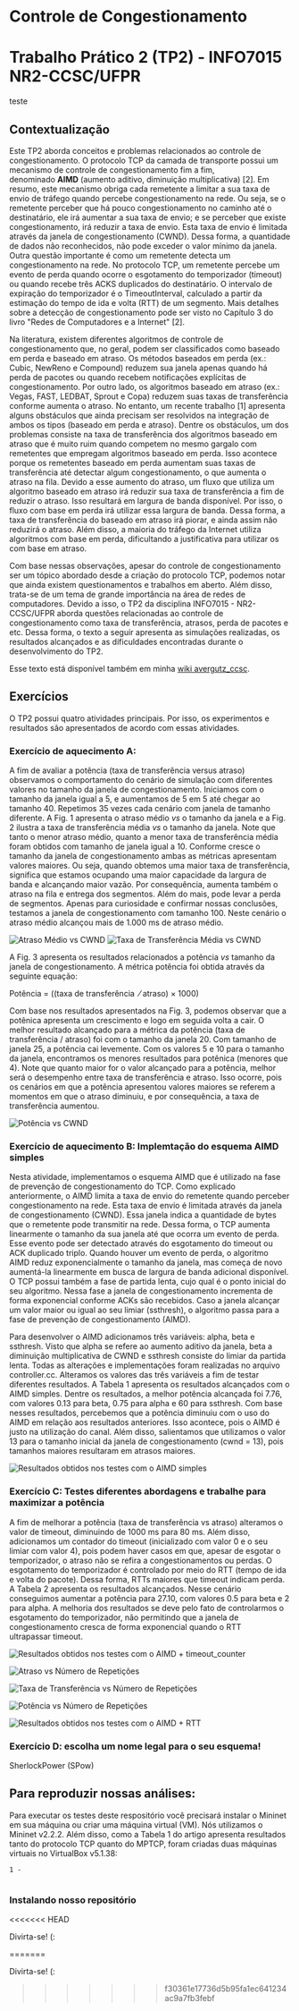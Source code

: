 # Controle de Congestionamento
# Trabalho Prático 2 (TP2) - INFO7015 NR2-CCSC/UFPR 

teste
## Contextualização

Este TP2 aborda conceitos e problemas relacionados ao controle de congestionamento. O protocolo TCP da camada de transporte possui um mecanismo de controle de congestionamento fim a fim, denominado **AIMD** (aumento aditivo, diminuição multiplicativa) [2]. Em resumo, este mecanismo obriga cada remetente a limitar a sua taxa de envio de tráfego quando percebe congestionamento na rede. Ou seja, se o remetente perceber que há pouco congestionamento no caminho até o destinatário, ele irá aumentar a sua taxa de envio; e se perceber que existe congestionamento, irá reduzir a taxa de envio. Esta taxa de envio é limitada através da janela de congestionamento (CWND). Dessa forma, a quantidade de dados não reconhecidos, não pode exceder o valor mínimo da janela. Outra questão importante é como um remetente detecta um congestionamento na rede. No protocolo TCP, um remetente percebe um evento de perda quando ocorre o esgotamento do temporizador (timeout) ou quando recebe três ACKS duplicados do destinatário. O intervalo de expiração do temporizador é o TimeoutInterval, calculado a partir da estimação do tempo de ida e volta (RTT) de um segmento. Mais detalhes sobre a detecção de congestionamento pode ser visto no Capítulo 3 do livro "Redes de Computadores e a Internet" [2].

Na literatura, existem diferentes algoritmos de controle de congestionamento que, no geral, podem ser classificados como baseado em perda e baseado em atraso. Os métodos baseados em perda (ex.: Cubic, NewReno e Compound) reduzem sua janela apenas quando há perda de pacotes ou quando recebem notificações explícitas de congestionamento. Por outro lado, os algoritmos baseado em atraso (ex.: Vegas, FAST, LEDBAT, Sprout e Copa) reduzem suas taxas de transferência conforme aumenta o atraso. No entanto, um recente trabalho [1] apresenta alguns obstáculos que ainda precisam ser resolvidos na integração de ambos os tipos (baseado em perda e atraso). Dentre os obstáculos, um dos problemas consiste na taxa de transferência dos algoritmos baseado em atraso que é muito ruim quando competem no mesmo gargalo com remetentes que empregam algoritmos baseado em perda. Isso acontece porque os remetentes baseado em perda aumentam suas taxas de transferência até detectar algum congestionamento, o que aumenta o atraso na fila. Devido a esse aumento do atraso, um fluxo que utiliza um algoritmo baseado em atraso irá reduzir sua taxa de transferência a fim de reduzir o atraso. Isso resultará em largura de banda disponível. Por isso, o fluxo com base em perda irá utilizar essa largura de banda. Dessa forma, a taxa de transferência do baseado em atraso irá piorar, e ainda assim não reduzirá o atraso. Além disso, a maioria do tráfego da Internet utiliza algoritmos com base em perda, dificultando a justificativa para utilizar os com base em atraso.

Com base nessas observações, apesar do controle de congestionamento ser um tópico abordado desde a criação do protocolo TCP, podemos notar que ainda existem questionamentos e trabalhos em aberto. Além disso, trata-se de um tema de grande importância na área de redes de computadores. Devido a isso, o TP2 da disciplina INFO7015 - NR2-CCSC/UFPR aborda questões relacionadas ao controle de congestionamento como taxa de transferência, atrasos, perda de pacotes e etc. Dessa forma, o texto a seguir apresenta as simulações realizadas, os resultados alcançados e as dificuldades encontradas durante o desenvolvimento do TP2.

 Esse texto está disponível também em minha [wiki avergutz_ccsc](https://andressavergutz.wordpress.com/info7015-tp2/). 


## Exercícios

O TP2 possui quatro atividades principais. Por isso, os experimentos e resultados são apresentados de acordo com essas atividades.

### Exercício de aquecimento A: 

A fim de avaliar a potência (taxa de transferência versus atraso) observamos o comportamento do cenário de simulação com diferentes valores no tamanho da janela de congestionamento. Iniciamos com o tamanho da janela igual a 5, e aumentamos de 5 em 5 até chegar ao tamanho 40. Repetimos 35 vezes cada cenário com janela de tamanho diferente. A Fig. 1 apresenta o atraso médio *vs* o tamanho da janela e a Fig. 2 ilustra a taxa de transferência média *vs* o tamanho da janela. Note que tanto o menor atraso médio, quanto a menor taxa de transferência média foram obtidos com tamanho de janela igual a 10. Conforme cresce o tamanho da janela de congestionamento ambas as métricas apresentam valores maiores. Ou seja, quando obtemos uma maior taxa de transferência, significa que estamos ocupando uma maior capacidade da largura de banda e alcançando maior vazão. Por consequência, aumenta também o atraso na fila e entrega dos segmentos. Além do mais, pode levar a perda de segmentos. Apenas para curiosidade e confirmar nossas conclusões, testamos a janela de congestionamento com tamanho 100. Neste cenário o atraso médio alcançou mais de 1.000 ms de atraso médio. 

![Atraso Médio *vs* CWND](atrasoXcwnd.png)
![Taxa de Transferência Média *vs* CWND](txtransfXcwnd.png)

A Fig. 3 apresenta os resultados relacionados a potência *vs* tamanho da janela de congestionamento. A métrica potência foi obtida através da seguinte equação:

Potência = ((taxa de transferência  ⁄ atraso) × 1000)

Com base nos resultados apresentados na Fig. 3, podemos observar que a potênica apresenta um crescimento e logo em seguida volta a cair. O melhor resultado alcançado para a métrica da potência (taxa de transferência / atraso) foi com o tamanho da janela 20. Com tamanho de janela 25, a potência cai levemente. Com os valores 5 e 10 para o tamanho da janela, encontramos os menores resultados para potênica (menores que 4). Note que quanto maior for o valor alcançado para a potência, melhor será o desempenho entre taxa de transferência e atraso. Isso ocorre, pois os cenários em que a potência apresentou valores maiores se referem a momentos em que o atraso diminuiu, e por consequência, a taxa de transferência aumentou.

![Potência *vs* CWND](potenciaXcwnd.png)

### Exercício de aquecimento B: Implemtação do esquema AIMD simples

Nesta atividade, implementamos o esquema AIMD que é utilizado na fase de prevenção de congestionamento do TCP. Como explicado anteriormente, o AIMD limita a taxa de envio do remetente quando perceber congestionamento na rede. Esta taxa de envio é limitada através da janela de congestionamento (CWND). Essa janela indica a quantidade de bytes que o remetente pode transmitir na rede. Dessa forma, o TCP aumenta linearmente o tamanho da sua janela até que ocorra um evento de perda. Esse evento pode ser detectado através do esgotamento do timeout ou ACK duplicado triplo. Quando houver um evento de perda, o algoritmo AIMD reduz exponencialmente o tamanho da janela, mas começa de novo aumentá-la linearmente em busca de largura de banda adicional disponível. O TCP possui também a fase de partida lenta, cujo qual é o ponto inicial do seu algoritmo. Nessa fase a janela de congestionamento incrementa de forma exponencial conforme ACKs são recebidos. Caso a janela alcançar um valor maior ou igual ao seu limiar (ssthresh), o algoritmo passa para a fase de prevenção de congestionamento (AIMD). 

Para desenvolver o AIMD adicionamos três variáveis: alpha, beta e ssthresh. Visto que alpha se refere ao aumento aditivo da janela, beta a diminuição multiplicativa de CWND e ssthresh consiste do limiar da partida lenta. Todas as alterações e implementações foram realizadas no arquivo controller.cc. Alteramos os valores das três variáveis a fim de testar diferentes resultados. A Tabela 1 apresenta os resultados alcançados com o AIMD simples. Dentre os resultados, a melhor potência alcançada foi 7.76, com valores 0.13 para beta, 0.75 para alpha e 60 para ssthresh. Com base nesses resultados, percebemos que a potência diminuiu com o uso do AIMD em relação aos resultados anteriores. Isso acontece, pois o AIMD é justo na utilização do canal. Além disso, salientamos que utilizamos o valor 13 para o tamanho inicial da janela de congestionamento (cwnd = 13), pois tamanhos maiores resultaram em atrasos maiores.

![Resultados obtidos nos testes com o AIMD simples](results-tp2_AIMD.png)


### Exercício C: Testes diferentes abordagens e trabalhe para maximizar a potência

A fim de melhorar a potência (taxa de transferência vs atraso) alteramos o valor de timeout, diminuindo de 1000 ms para 80 ms. Além disso, adicionamos um contador do timeout (inicializado com valor 0 e o seu limiar com valor 4), pois podem haver casos em que, apesar de esgotar o temporizador, o atraso não se refira a congestionamentos ou perdas. O esgotamento do temporizador é controlado por meio do RTT (tempo de ida e volta do pacote). Dessa forma, RTTs maiores que timeout indicam perda. A Tabela 2 apresenta os resultados alcançados. Nesse cenário conseguimos aumentar a potência para 27.10, com valores 0.5 para beta e 2 para alpha. A melhoria dos resultados se deve pelo fato de controlarmos o esgotamento do temporizador, não permitindo que a janela de congestionamento cresca de forma exponencial quando o RTT ultrapassar timeout.

![Resultados obtidos nos testes com o AIMD + timeout_counter](results-tp2-AIMDcounter.png)

![Atraso *vs* Número de Repetições](delayXnRun-exer3.png)

![Taxa de Transferência *vs* Número de Repetições](results-throughput-cwnd13-exer3.png)

![Potência *vs* Número de Repetições](potenciaXnRun-exer3.png)


![Resultados obtidos nos testes com o AIMD + RTT](results-tp2-exer3.png)


### Exercı́cio D: escolha um nome legal para o seu esquema!

SherlockPower (SPow) 



## Para reproduzir nossas análises:

Para executar os testes deste respositório você precisará instalar o Mininet em sua máquina ou criar uma máquina virtual (VM). Nós utilizamos o Mininet v2.2.2. Além disso, como a Tabela 1 do artigo apresenta resultados tanto do protocolo TCP quanto do MPTCP, foram criadas duas máquinas virtuais no VirtualBox v5.1.38:

```
1 - 
    
``` 



### Instalando nosso repositório


<<<<<<< HEAD


Divirta-se! (:


=======

Divirta-se! (:
>>>>>>> f30361e17736d5b95fa1ec641234ac9a7fb3febf
